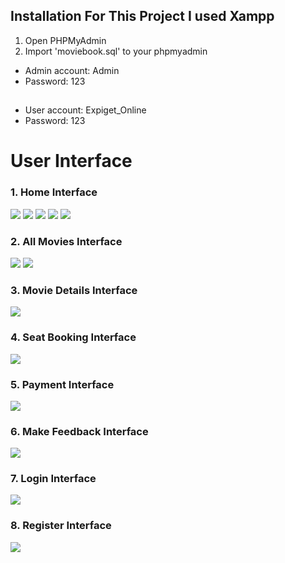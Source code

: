## Installation For This Project I used Xampp

1) Open PHPMyAdmin
2) Import 'moviebook.sql' to your phpmyadmin
 * Admin account: Admin
 * Password: 123
## 

 * User account: Expiget_Online
 * Password: 123

# User Interface

### 1. Home Interface
<a href="https://www.linkpicture.com/view.php?img=LPic63a9ed3ea7f68740213781"><img src="https://www.linkpicture.com/q/z3991149159031_b9c6d5c3dfaf59056a8ecb63100af7e8.jpg" type="image"></a>
<a href="https://www.linkpicture.com/view.php?img=LPic63a9edd63a90c156523212"><img src="https://www.linkpicture.com/q/z3991149260996_4539002054b2aac990993897b2145075.jpg" type="image"></a>
<a href="https://www.linkpicture.com/view.php?img=LPic63a9ee0546ce41949728383"><img src="https://www.linkpicture.com/q/z3991149375105_c499572b044d6db4236d95fddb7901fc.jpg" type="image"></a>
<a href="https://www.linkpicture.com/view.php?img=LPic63a9ee206ca1a1110470920"><img src="https://www.linkpicture.com/q/z3991149458978_ac9361249c11158137aac5b99ba6e02c.jpg" type="image"></a>
<a href="https://www.linkpicture.com/view.php?img=LPic63a9ee5eed126552127002"><img src="https://www.linkpicture.com/q/z3991150602180_70e2d1a09718738abb53a231dc7f21c0.jpg" type="image"></a>

### 2. All Movies Interface
<a href="https://www.linkpicture.com/view.php?img=LPic63a9ef815b1d61306779528"><img src="https://www.linkpicture.com/q/z3991149580032_7ab6ba84250a5281c84f3df620f1dc9b.jpg" type="image"></a>
<a href="https://www.linkpicture.com/view.php?img=LPic63a9ef0468b16751213107"><img src="https://www.linkpicture.com/q/z3991151216839_da8fa2c552bc9ca0e30ee6b94a299d9a.jpg" type="image"></a>

### 3. Movie Details Interface
<a href="https://www.linkpicture.com/view.php?img=LPic63a9efd0cab6f1549167675"><img src="https://www.linkpicture.com/q/z3991149654801_b4576d73ef22abb7aca691725cb30ef6.jpg" type="image"></a>

### 4. Seat Booking Interface
<a href="https://www.linkpicture.com/view.php?img=LPic63a9f02a4e15a845469260"><img src="https://www.linkpicture.com/q/z3991149697072_525de557bc2f364730bacf6884147172.jpg" type="image"></a>

### 5. Payment Interface
<a href="https://www.linkpicture.com/view.php?img=LPic63a9f0579f0a1513068671"><img src="https://www.linkpicture.com/q/z3991149766313_793b55ee8e037ce232f652c27bc8b93b.jpg" type="image"></a>

### 6. Make Feedback Interface
<a href="https://www.linkpicture.com/view.php?img=LPic63a9f086e4db9501836081"><img src="https://www.linkpicture.com/q/z3991149850106_3aa15ed5001e82bb444e76ce0e3f0cd7.jpg" type="image"></a>

### 7. Login Interface
<a href="https://www.linkpicture.com/view.php?img=LPic63a9f0a5e33fb1760731902"><img src="https://www.linkpicture.com/q/z3991149911114_00fe3d40513aa8a333721db7778a3de6.jpg" type="image"></a>

### 8. Register Interface
<a href="https://www.linkpicture.com/view.php?img=LPic63a9f0c19ccab1257676704"><img src="https://www.linkpicture.com/q/z3991149969938_a998cbb8618f3a1ec14076c44327bad6.jpg" type="image"></a>
